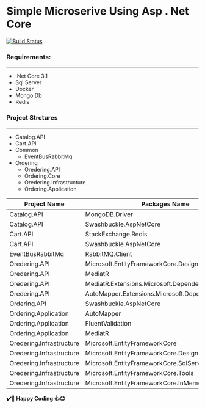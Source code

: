 # Simple Microserive Using  Asp . Net Core
[![Build Status](https://travis-ci.org/joemccann/dillinger.svg?branch=master)](https://github.com/ssrout)
### Requirements:
------------
- .Net Core 3.1
- Sql Server
- Docker
- Mongo Db
- Redis

### Project Strctures
--------------------
- Catalog.API
- Cart.API
- Common
   - EventBusRabbitMq
- Ordering
   - Oredering.API
   - Ordering.Core
   - Oredering.Infrastructure
   - Ordering.Application
  
|Project Name|Packages Name|
|-------|-----------|
|Catalog.API|MongoDB.Driver|
|Catalog.API|Swashbuckle.AspNetCore|
|Cart.API| StackExchange.Redis|
|Cart.API|Swashbuckle.AspNetCore|
|EventBusRabbitMq|RabbitMQ.Client |
|Oredering.API|Microsoft.EntityFrameworkCore.Design|
|Oredering.API|MediatR|
|Oredering.API|MediatR.Extensions.Microsoft.DependencyInjection|
|Oredering.API|AutoMapper.Extensions.Microsoft.DependencyInjection|
|Ordering.API|Swashbuckle.AspNetCore|
|Ordering.Application|AutoMapper|
|Ordering.Application|FluentValidation|
|Ordering.Application|MediatR|
|Oredering.Infrastructure|Microsoft.EntityFrameworkCore|
|Oredering.Infrastructure|Microsoft.EntityFrameworkCore.Design|
|Oredering.Infrastructure|Microsoft.EntityFrameworkCore.SqlServer|
|Oredering.Infrastructure|Microsoft.EntityFrameworkCore.Tools|
|Oredering.Infrastructure|Microsoft.EntityFrameworkCore.InMemory|


**✔️🍺 Happy Coding 👍😊**